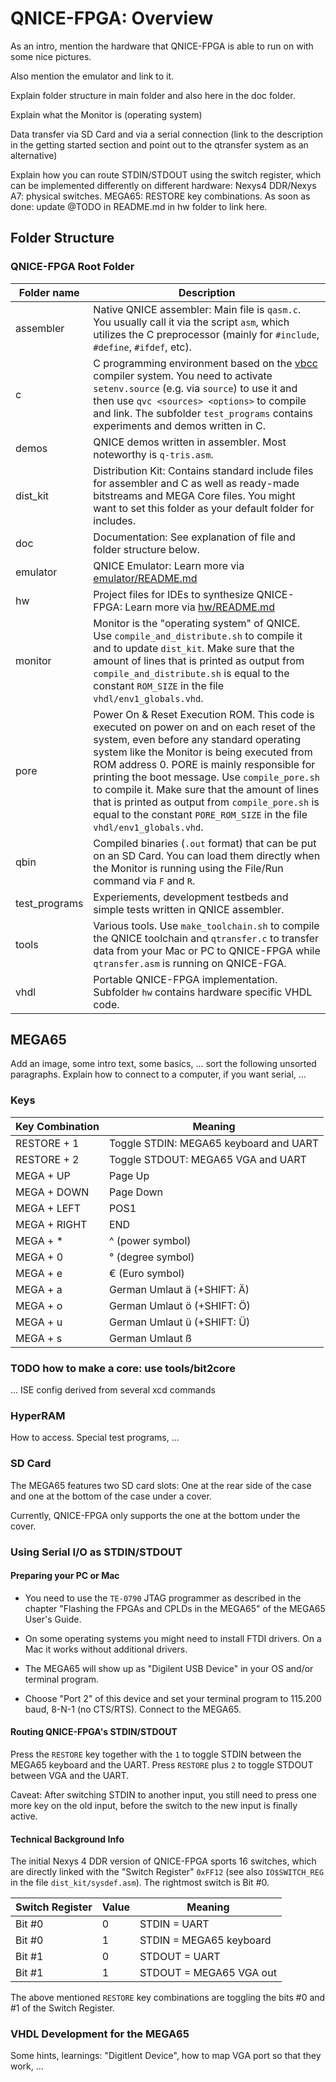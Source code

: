 QNICE-FPGA: Overview
====================

As an intro, mention the hardware that QNICE-FPGA is able to run on with
some nice pictures.

Also mention the emulator and link to it.

Explain folder structure in main folder and also here in the doc folder.

Explain what the Monitor is (operating system)

Data transfer via SD Card and via a serial connection (link to the
description in the getting started section and point out to the qtransfer
system as an alternative)

Explain how you can route STDIN/STDOUT using the switch register, which can
be implemented differently on different hardware: Nexys4 DDR/Nexys A7:
physical switches. MEGA65: RESTORE key combinations. As soon as done:
update @TODO in README.md in hw folder to link here.

Folder Structure
----------------

### QNICE-FPGA Root Folder

| Folder name   | Description
|---------------|------------------------------------------------------------
| assembler     | Native QNICE assembler: Main file is `qasm.c`. You usually call it via the script `asm`, which utilizes the C preprocessor (mainly for `#include`, `#define`, `#ifdef`, etc).
| c             | C programming environment based on the [vbcc](http://www.compilers.de/vbcc.html) compiler system. You need to activate `setenv.source` (e.g. via `source`) to use it and then use `qvc <sources> <options>` to compile and link. The subfolder `test_programs` contains experiments and demos written in C.
| demos         | QNICE demos written in assembler. Most noteworthy is `q-tris.asm`.
| dist_kit      | Distribution Kit: Contains standard include files for assembler and C as well as ready-made bitstreams and MEGA Core files. You might want to set this folder as your default folder for includes.
| doc           | Documentation: See explanation of file and folder structure below.
| emulator      | QNICE Emulator: Learn more via [emulator/README.md](../emulator/README.md)
| hw            | Project files for IDEs to synthesize QNICE-FPGA: Learn more via [hw/README.md](../hw/README.md)
| monitor       | Monitor is the "operating system" of QNICE. Use `compile_and_distribute.sh` to compile it and to update `dist_kit`. Make sure that the amount of lines that is printed as output from `compile_and_distribute.sh` is equal to the constant `ROM_SIZE` in the file `vhdl/env1_globals.vhd`.
| pore          | Power On & Reset Execution ROM. This code is executed on power on and on each reset of the system, even before any standard operating system like the Monitor is being executed from ROM address 0. PORE is mainly responsible for printing the boot message. Use `compile_pore.sh` to compile it. Make sure that the amount of lines that is printed as output from `compile_pore.sh` is equal to the constant `PORE_ROM_SIZE` in the file `vhdl/env1_globals.vhd`.
| qbin          | Compiled binaries (`.out` format) that can be put on an SD Card. You can load them directly when the Monitor is running using the File/Run command via `F` and `R`.
| test_programs | Experiements, development testbeds and simple tests written in QNICE assembler.
| tools         | Various tools. Use `make_toolchain.sh` to compile the QNICE toolchain and `qtransfer.c` to transfer data from your Mac or PC to QNICE-FPGA while `qtransfer.asm` is running on QNICE-FGA.
| vhdl          | Portable QNICE-FPGA implementation. Subfolder `hw` contains hardware specific VHDL code.

MEGA65
------

Add an image, some intro text, some basics, ... sort the following unsorted
paragraphs. Explain how to connect to a computer, if you want serial, ...

### Keys

| Key Combination | Meaning                                |
|-----------------|----------------------------------------|
| RESTORE + 1     | Toggle STDIN: MEGA65 keyboard and UART |
| RESTORE + 2     | Toggle STDOUT: MEGA65 VGA and UART     |
| MEGA + UP       | Page Up                                |
| MEGA + DOWN     | Page Down                              |
| MEGA + LEFT     | POS1                                   |
| MEGA + RIGHT    | END                                    |
| MEGA + *        | ^ (power symbol)                       |
| MEGA + 0        | ° (degree symbol)                      |
| MEGA + e        | € (Euro symbol)                        |
| MEGA + a        | German Umlaut ä (+SHIFT: Ä)            |
| MEGA + o        | German Umlaut ö (+SHIFT: Ö)            |
| MEGA + u        | German Umlaut ü (+SHIFT: Ü)            |
| MEGA + s        | German Umlaut ß                        |

### TODO how to make a core: use tools/bit2core

... ISE config derived from several xcd commands

### HyperRAM

How to access. Special test programs, ...

### SD Card

The MEGA65 features two SD card slots: One at the rear side of the case and
one at the bottom of the case under a cover.

Currently, QNICE-FPGA only supports the one at the bottom under the cover.

### Using Serial I/O as STDIN/STDOUT

#### Preparing your PC or Mac

* You need to use the `TE-0790` JTAG programmer as described in the chapter
  "Flashing the FPGAs and CPLDs in the MEGA65" of the MEGA65 User's Guide.

* On some operating systems you might need to install FTDI drivers. On a Mac
  it works without additional drivers.

* The MEGA65 will show up as "Digilent USB Device" in your OS and/or terminal
  program.

* Choose "Port 2" of this device and set your terminal program to 115.200
  baud, 8-N-1 (no CTS/RTS). Connect to the MEGA65.

#### Routing QNICE-FPGA's STDIN/STDOUT

Press the `RESTORE` key together with the `1` to toggle STDIN between the
MEGA65 keyboard and the UART. Press `RESTORE` plus `2` to toggle STDOUT
between VGA and the UART.

Caveat: After switching STDIN to another input, you still need to press one
more key on the old input, before the switch to the new input is finally
active.

#### Technical Background Info

The initial Nexys 4 DDR version of QNICE-FPGA sports 16 switches, which are
directly linked with the "Switch Register" `0xFF12`
(see also `IO$SWITCH_REG` in the file `dist_kit/sysdef.asm`). The rightmost
switch is Bit #0.

|Switch Register| Value | Meaning                 |
|-------------- |-------|-------------------------|
|Bit #0         | 0     |STDIN  = UART            |
|Bit #0         | 1     |STDIN  = MEGA65 keyboard |
|Bit #1         | 0     |STDOUT = UART            |
|Bit #1         | 1     |STDOUT = MEGA65 VGA out  |

The above mentioned `RESTORE` key combinations are toggling the bits #0 and #1
of the Switch Register.

### VHDL Development for the MEGA65

Some hints, learnings: "Digitlent Device", how to map VGA port so that
they work, ...

